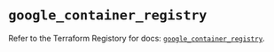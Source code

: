 # `google_container_registry`

Refer to the Terraform Registory for docs: [`google_container_registry`](https://registry.terraform.io/providers/hashicorp/google-beta/4.71.0/docs/resources/google_container_registry).
